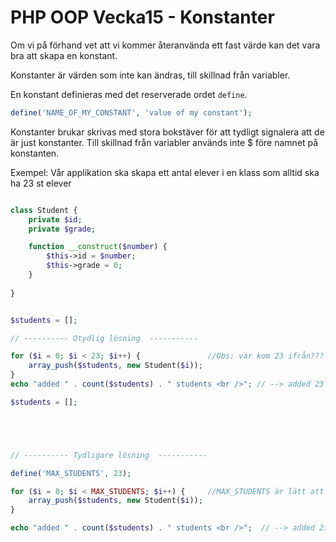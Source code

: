 # PHP OOP Vecka15 - Konstanter

Om vi på förhand vet att vi kommer återanvända ett fast värde kan det vara bra att skapa en konstant.

Konstanter är värden som inte kan ändras, till skillnad från variabler.

En konstant definieras med det reserverade ordet `define`.

```PHP
define('NAME_OF_MY_CONSTANT', 'value of my constant');
```

Konstanter brukar skrivas med stora bokstäver för att tydligt signalera att de är just konstanter.
Till skillnad från variabler används inte $ före namnet på konstanten.


Exempel: Vår applikation ska skapa ett antal elever i en klass som alltid ska ha 23 st elever

```PHP

class Student {
    private $id;
    private $grade;

    function __construct($number) {
        $this->id = $number;
        $this->grade = 0;
    }
    
}


$students = [];

// ---------- Otydlig lösning  -----------

for ($i = 0; $i < 23; $i++) {               //Obs: var kom 23 ifrån???
    array_push($students, new Student($i));
}
echo "added " . count($students) . " students <br />"; // --> added 23 students

$students = [];





// ---------- Tydligare lösning  -----------

define('MAX_STUDENTS', 23);

for ($i = 0; $i < MAX_STUDENTS; $i++) {     //MAX_STUDENTS är lätt att förstå
    array_push($students, new Student($i));
}

echo "added " . count($students) . " students <br />";  // --> added 23 students


```